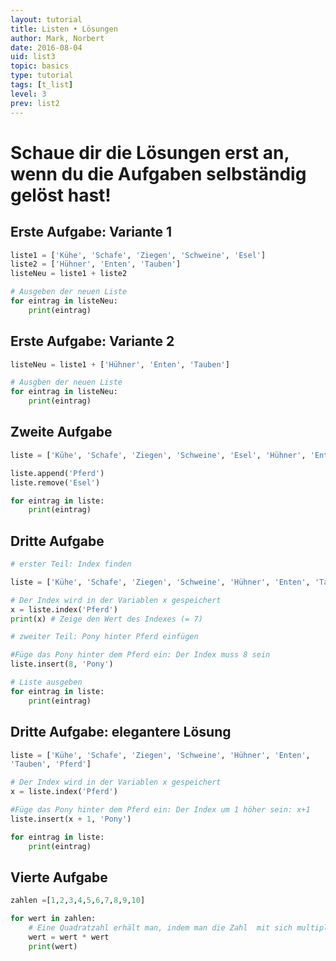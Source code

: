 ```yaml
---
layout: tutorial
title: Listen • Lösungen
author: Mark, Norbert
date: 2016-08-04
uid: list3
topic: basics
type: tutorial
tags: [t_list]
level: 3
prev: list2
---
```


# Schaue dir die Lösungen erst an, wenn du die Aufgaben selbständig gelöst hast!


## Erste Aufgabe: Variante 1

```python
liste1 = ['Kühe', 'Schafe', 'Ziegen', 'Schweine', 'Esel']
liste2 = ['Hühner', 'Enten', 'Tauben']
listeNeu = liste1 + liste2

# Ausgeben der neuen Liste
for eintrag in listeNeu:
    print(eintrag)
```

## Erste Aufgabe: Variante 2

```python
listeNeu = liste1 + ['Hühner', 'Enten', 'Tauben']

# Ausgben der neuen Liste
for eintrag in listeNeu:
    print(eintrag)
```

## Zweite Aufgabe

```python
liste = ['Kühe', 'Schafe', 'Ziegen', 'Schweine', 'Esel', 'Hühner', 'Enten', 'Tauben']

liste.append('Pferd')
liste.remove('Esel')

for eintrag in liste:
    print(eintrag)
```

## Dritte Aufgabe

```python
# erster Teil: Index finden

liste = ['Kühe', 'Schafe', 'Ziegen', 'Schweine', 'Hühner', 'Enten', 'Tauben', 'Pferd']

# Der Index wird in der Variablen x gespeichert
x = liste.index('Pferd')
print(x) # Zeige den Wert des Indexes (= 7)

# zweiter Teil: Pony hinter Pferd einfügen

#Füge das Pony hinter dem Pferd ein: Der Index muss 8 sein
liste.insert(8, 'Pony')

# Liste ausgeben
for eintrag in liste:
    print(eintrag)
```

## Dritte Aufgabe: elegantere Lösung

```python
liste = ['Kühe', 'Schafe', 'Ziegen', 'Schweine', 'Hühner', 'Enten',
'Tauben', 'Pferd']

# Der Index wird in der Variablen x gespeichert
x = liste.index('Pferd')

#Füge das Pony hinter dem Pferd ein: Der Index um 1 höher sein: x+1
liste.insert(x + 1, 'Pony')

for eintrag in liste:
    print(eintrag)
```

## Vierte Aufgabe

```python
zahlen =[1,2,3,4,5,6,7,8,9,10]

for wert in zahlen:
    # Eine Quadratzahl erhält man, indem man die Zahl  mit sich multipliziert
    wert = wert * wert
    print(wert)
```
